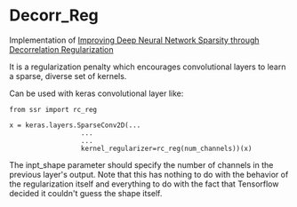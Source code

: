 # Decorr_Reg

Implementation of [Improving Deep Neural Network Sparsity through Decorrelation Regularization](https://www.ijcai.org/proceedings/2018/0453.pdf)

It is a regularization penalty which encourages convolutional layers to learn a sparse, diverse set of kernels.

Can be used with keras convolutional layer like:

```
from ssr import rc_reg

x = keras.layers.SparseConv2D(...
                  ...
                  ...
                  kernel_regularizer=rc_reg(num_channels))(x)
```

The inpt_shape parameter should specify the number of channels in the previous layer's output. Note that this has nothing to do with the behavior of the regularization itself and everything to do with the fact that Tensorflow decided it couldn't guess the shape itself. 
